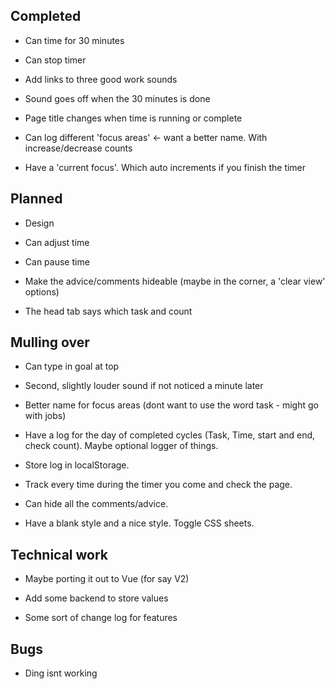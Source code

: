 ## Completed

- Can time for 30 minutes

- Can stop timer

- Add links to three good work sounds

- Sound goes off when the 30 minutes is done

- Page title changes when time is running or complete

- Can log different 'focus areas' <- want a better name. With increase/decrease counts

- Have a 'current focus'. Which auto increments if you finish the timer

## Planned

- Design

- Can adjust time

- Can pause time

- Make the advice/comments hideable (maybe in the corner, a 'clear view' options)

- The head tab says which task and count

## Mulling over

- Can type in goal at top

- Second, slightly louder sound if not noticed a minute later

- Better name for focus areas (dont want to use the word task - might go with jobs)

- Have a log for the day of completed cycles (Task, Time, start and end, check count). Maybe optional logger of things.

- Store log in localStorage.

- Track every time during the timer you come and check the page.

- Can hide all the comments/advice.

- Have a blank style and a nice style. Toggle CSS sheets.

## Technical work

- Maybe porting it out to Vue (for say V2)

- Add some backend to store values

- Some sort of change log for features

## Bugs

- Ding isnt working
